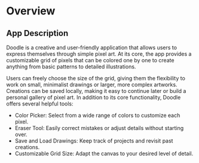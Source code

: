 # Overview

## App Description 
Doodle is a creative and user-friendly application that allows users to express themselves through simple pixel art. At its core, the app provides a customizable grid of pixels that can be colored one by one to create anything from basic patterns to detailed illustrations.

Users can freely choose the size of the grid, giving them the flexibility to work on small, minimalist drawings or larger, more complex artworks. Creations can be saved locally, making it easy to continue later or build a personal gallery of pixel art. In addition to its core functionality, Doodle offers several helpful tools:

- Color Picker: Select from a wide range of colors to customize each pixel.
- Eraser Tool: Easily correct mistakes or adjust details without starting over.
- Save and Load Drawings: Keep track of projects and revisit past creations.
- Customizable Grid Size: Adapt the canvas to your desired level of detail.